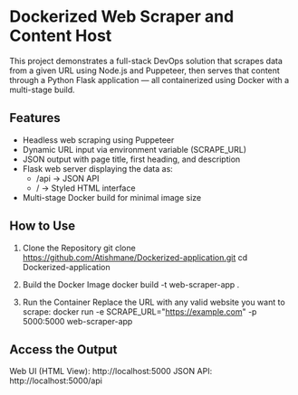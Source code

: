 # Dockerized Web Scraper and Content Host
This project demonstrates a full-stack DevOps solution that scrapes data from a given URL using Node.js and Puppeteer, then serves that content through a Python Flask application — all containerized using Docker with a multi-stage build.

## Features
- Headless web scraping using Puppeteer
- Dynamic URL input via environment variable (SCRAPE_URL)
- JSON output with page title, first heading, and description 
- Flask web server displaying the data as:
  - /api → JSON API
  - / → Styled HTML interface
- Multi-stage Docker build for minimal image size

## How to Use
1. Clone the Repository
git clone https://github.com/Atishmane/Dockerized-application.git
cd Dockerized-application

3. Build the Docker Image
docker build -t web-scraper-app .

4. Run the Container
Replace the URL with any valid website you want to scrape:
docker run -e SCRAPE_URL="https://example.com" -p 5000:5000 web-scraper-app

## Access the Output

Web UI (HTML View): http://localhost:5000
JSON API: http://localhost:5000/api



